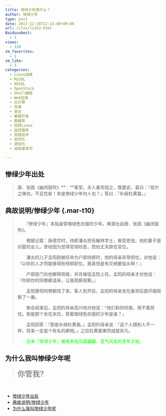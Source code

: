 ```yaml
---
title: 惨绿少年是什么？
author: 惨绿少年
type: post
date: 2017-12-28T22:14:00+00:00
url: /clsn/lx353.html
Baidusubmit:
  - 1
views:
  - 120
zm_favorites:
  - 1
zm_like:
  - 3
categories:
  - Linux运维
  - MySQL
  - NoSQL
  - OpenStack
  - Shell编程
  - Web应用
  - 云计算
  - 存储
  - 安全
  - 敏捷开发
  - 数据库
  - 玩转Linux
  - 监控服务
  - 网络技术
  - 自动化
  - 虚拟化
  - 运维基本功

---
```

## <span id="i">惨绿少年出处</span>

> 唐．张固《幽闲鼓吹》**：**客至，夫人垂帘视之，既罢会，喜曰：『皆尔之俦也，不足忧矣！末座惨绿少年何人也？』答曰：『补阙杜黄裳。』

## <span id="i-2">典故说明<span class="f18">/惨绿少年</span></span> {.mar-t10}

> 　　『惨绿少年』本指身穿暗绿色衣服的少年。典源出自唐．张固《幽闲鼓吹》。
> 
> 　　根据记载：唐德宗时，侍郎潘炎担任翰林学士，极受恩宠。他的妻子是刘晏的女儿，曾经因为觉得官场险恶，而劝丈夫辞去官位。
> 
> 　　潘炎的儿子孟阳刚被任命为户部侍郎时，他的母亲非常担忧，对他说：『以你的人才而能够得到侍郎职位，我真怕是有灾祸要临头啊！』
> 
> 　　户部衙门向他解释晓喻，并且催促孟阳上任，孟阳的母亲才对他说：『你把你的同僚都请来，让我观察观察。』
> 
> 　　孟阳便将同僚都找了来，客人到齐后，孟阳的母亲坐在垂帘后面仔细观察了一番。
> 
> 　　聚会结束后，孟阳的母亲高兴地对他说：『他们和你同类，用不着担忧。倒是那个坐在末位，穿着暗绿色衣服的少年是谁？』
> 
> 　　孟阳回答：『那是补阙杜黄裳。』孟阳的母亲说：『这个人跟别人不一样，将来一定是个有名的卿相。』之后杜黄裳果然成就非凡。
> 
> 　　<span style="color: #00ff00;">后来『惨绿少年』被用来指风度翩翩、意气风发的青年才俊。&nbsp;</span>

## <span id="i-3">为什么我叫惨绿少年呢</span>

> <span style="font-size: 18pt;">你管我?</span>

&nbsp;

<div id="toc_container" class="toc_white have_bullets">
  <ul class="toc_list">
    <li>
      <a href="#i">惨绿少年出处</a>
    </li>
    <li>
      <a href="#i-2">典故说明/惨绿少年</a>
    </li>
    <li>
      <a href="#i-3">为什么我叫惨绿少年呢</a>
    </li>
  </ul>
</div>
